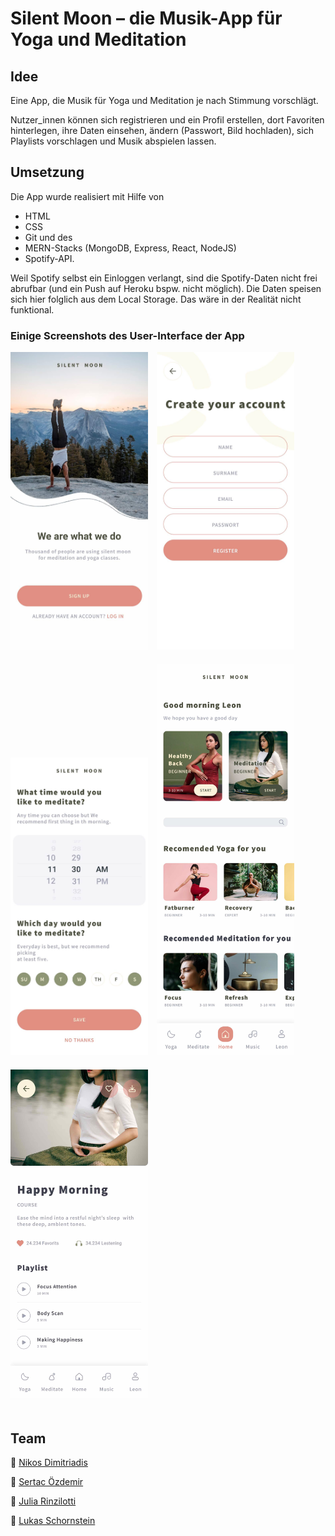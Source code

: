 # Silent Moon – die Musik-App für Yoga und Meditation

## Idee

Eine App, die Musik für Yoga und Meditation je nach Stimmung vorschlägt.

Nutzer_innen können sich registrieren und ein Profil erstellen, dort Favoriten hinterlegen, ihre Daten einsehen, ändern (Passwort, Bild hochladen), sich Playlists vorschlagen und Musik abspielen lassen.


## Umsetzung 

Die App wurde realisiert mit Hilfe von 
- HTML
- CSS
- Git und des 
- MERN-Stacks (MongoDB, Express, React, NodeJS)
- Spotify-API.

Weil Spotify selbst ein Einloggen verlangt, sind die Spotify-Daten nicht frei abrufbar (und ein Push auf Heroku bspw. nicht möglich). Die Daten speisen sich hier folglich aus dem Local Storage. Das wäre in der Realität nicht funktional.

### Einige Screenshots des User-Interface der App

<div display="flex">
    <img src="./screenshots/login.jpg" width="220" style="padding-right: 10px; padding-bottom: 20px"/>
    <img src="./screenshots/signUp.jpg" width="220" style="padding-right: 10px; padding-bottom: 20px" />
    <img src="./screenshots/reminders.jpg" width="220" style="padding-right: 10px; padding-bottom: 20px"/>
        <img src="./screenshots/home.jpg" width="220" style="padding-right: 10px; padding-bottom: 20px"/>
    <img src="./screenshots/meditationDetails.jpg" width="220" style="padding-right: 10px; padding-bottom: 20px"/>
</div>





## Team

:peacock: [Nikos Dimitriadis](https://github.com/nikdimitriadis) <br />

:eagle: [Sertac Özdemir](https://github.com/schmelzofen) <br />

:flamingo: [Julia Rinzilotti](https://github.com/JuliaRinzilotti) <br />

:parrot: [Lukas Schornstein](https://github.com/LukasSchornstein) <br />

